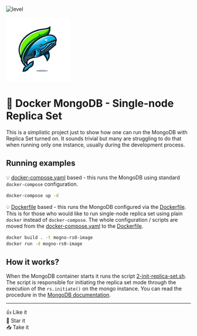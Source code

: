 ![level](https://img.shields.io/badge/level-beginner-brightgreen?style=flat-square)

![MongoDB Single-node Replica Set Logo Image](./docs/img/logo.png "Docker MongoDB - Single-node Replica Set Logo")

# 🐋 Docker MongoDB - Single-node Replica Set

This is a simplistic project just to show how one can run the MongoDB with Replica Set turned on.
It sounds trivial but many are struggling to do that when running only one instance, usually
during the development process.

## Running examples

💡 [docker-compose.yaml](./docker-compose.yaml) based - this runs the MongoDB using standard `docker-compose` configuration.
  
```bash
docker-compose up -d
```

💡 [Dockerfile](./Dockerfile) based - this runs the MongoDB configured via the [Dockerfile](./Dockerfile).
This is for those who would like to run single-node replica set using plain `docker` instead of `docker-compose`.
The whole configuration / scripts are moved from the [docker-compose.yaml](./docker-compose.yaml) to the [Dockerfile](./Dockerfile).

```bash
docker build . -t mogno-rs0-image
docker run -d mogno-rs0-image
```

## How it works?

When the MongoDB container starts it runs the script [2-init-replica-set.sh](./data/scripts/2-init-replica-set.sh).
The script is responsible for initiating the replica set mode through the execution of the `rs.initiate()`
on the mongo instance. You can read the procedure in the [MongoDB documentation](https://www.mongodb.com/docs/manual/tutorial/convert-standalone-to-replica-set/).

---

👍 Like it\
🌠 Star it\
📥 Take it
